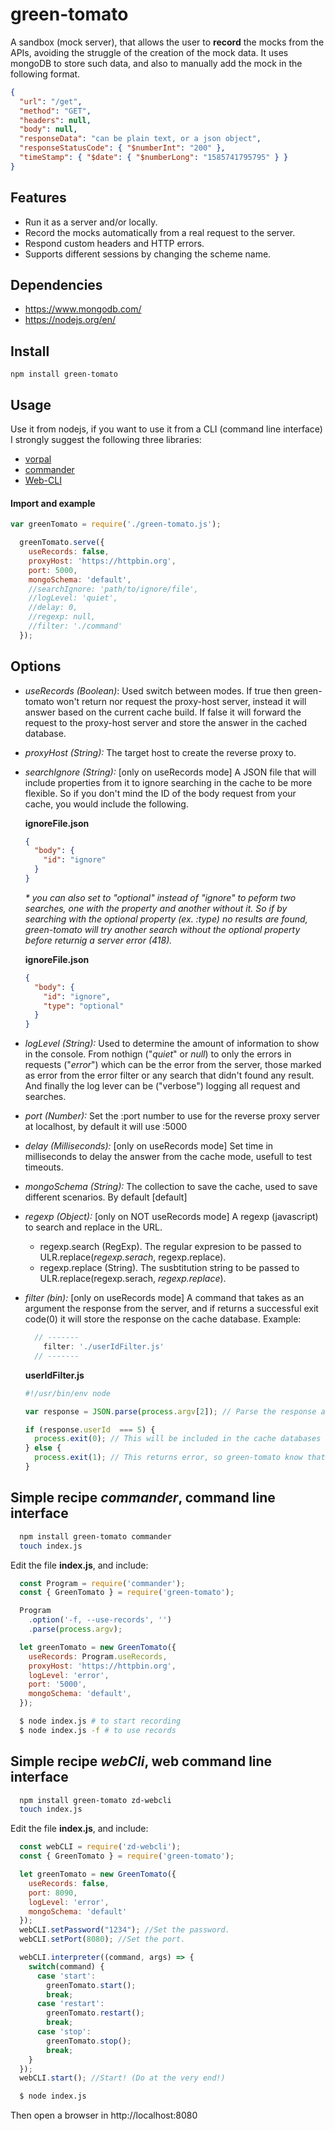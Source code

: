 # green-tomato
A sandbox (mock server), that allows the user to **record** the mocks from the APIs, avoiding the struggle of the
creation of the mock data. It uses mongoDB to store such data, and also to manually add the mock in the following
format.

```json
{
  "url": "/get",
  "method": "GET",
  "headers": null,
  "body": null,
  "responseData": "can be plain text, or a json object",
  "responseStatusCode": { "$numberInt": "200" },
  "timeStamp": { "$date": { "$numberLong": "1585741795795" } }
}
```

## Features
* Run it as a server and/or locally.
* Record the mocks automatically from a real request to the server.
* Respond custom headers and HTTP errors.
* Supports different sessions by changing the scheme name.

## Dependencies

* https://www.mongodb.com/
* https://nodejs.org/en/

## Install

`npm install green-tomato`

## Usage
Use it from nodejs, if you want to use it from a CLI (command line interface) I strongly suggest the following three
libraries:
  * [vorpal](http://vorpal.js.org/)
  * [commander](https://github.com/tj/commander.js)
  * [Web-CLI](https://github.com/M1T0zd/Web-CLI#readme)

#### Import and example

```javascript
var greenTomato = require('./green-tomato.js');

  greenTomato.serve({
    useRecords: false,
    proxyHost: 'https://httpbin.org',
    port: 5000,
    mongoSchema: 'default',
    //searchIgnore: 'path/to/ignore/file',
    //logLevel: 'quiet',
    //delay: 0,
    //regexp: null,
    //filter: './command'
  });
```

## Options

* *useRecords (Boolean)*: Used switch between modes. If true then green-tomato won't return nor request the proxy-host server, instead
    it will answer based on the current cache build. If false it will forward the request to the proxy-host server and
    store the answer in the cached database.

* *proxyHost (String):* The target host to create the reverse proxy to.

* *searchIgnore (String):* [only on useRecords mode] A JSON file that will include properties from it to ignore
    searching in the cache to be more flexible. So if you don't mind the ID of the body request from your cache, you
    would include the following.

    **ignoreFile.json**
    ```json
    {
      "body": {
        "id": "ignore"
      }
    }
    ```

    _* you can also set to "optional" instead of "ignore" to peform two searches, one with the property and another
    without it. So if by searching with the optional property (ex. :type) no results are found, green-tomato will try
    another search without the optional property before returnig a server error (418)._

    **ignoreFile.json**
    ```json
    {
      "body": {
        "id": "ignore",
        "type": "optional"
      }
    }
    ```

* *logLevel (String):* Used to determine the amount of information to show in the console. From nothign ("*quiet*" or
  *null*) to only the errors in requests ("*error*") which can be the error from the server, those marked as error from
  the error filter or any search that didn't found any result. And finally the log lever can be
  ("verbose") logging all request and searches.

* *port (Number):* Set the :port number to use for the reverse proxy server at localhost, by default it will use :5000

* *delay (Milliseconds):* [only on useRecords mode] Set time in milliseconds to delay the answer from the cache mode,
usefull to test timeouts.

* *mongoSchema (String):* The collection to save the cache, used to save different scenarios. By default [default]

* *regexp (Object):* [only on NOT useRecords mode] A regexp (javascript) to search and replace in the URL.
  * regexp.search (RegExp). The regular expresion to be passed to ULR.replace(*regexp.serach*, regexp.replace).
  * regexp.replace (String). The susbtitution string to be passed to ULR.replace(regexp.serach, *regexp.replace*).

* *filter (bin):* [only on useRecords mode] A command that takes as an argument the response from the server, and if returns a successful exit code(0) it will store the response on the cache database. Example:
  ```javascript
    // -------
      filter: './userIdFilter.js'
    // -------
  ```

  **userIdFilter.js**
    ```javascript
    #!/usr/bin/env node

    var response = JSON.parse(process.argv[2]); // Parse the response as JSON with node ;)

    if (response.userId  === 5) {
      process.exit(0); // This will be included in the cache databases
    } else {
      process.exit(1); // This returns error, so green-tomato know that for the current request skip it from storing it.
    }
    ```


## Simple recipe *commander*, command line interface

```bash
  npm install green-tomato commander
  touch index.js
```

Edit the file **index.js**, and include:

```javascript
  const Program = require('commander');
  const { GreenTomato } = require('green-tomato');

  Program
    .option('-f, --use-records', '')
    .parse(process.argv);

  let greenTomato = new GreenTomato({
    useRecords: Program.useRecords,
    proxyHost: 'https://httpbin.org',
    logLevel: 'error',
    port: '5000',
    mongoSchema: 'default',
  });
```

```bash
  $ node index.js # to start recording
  $ node index.js -f # to use records
```

## Simple recipe *webCli*, web command line interface

```bash
  npm install green-tomato zd-webcli
  touch index.js
```

Edit the file **index.js**, and include:

```javascript
  const webCLI = require('zd-webcli');
  const { GreenTomato } = require('green-tomato');

  let greenTomato = new GreenTomato({
    useRecords: false,
    port: 8090,
    logLevel: 'error',
    mongoSchema: 'default'
  });
  webCLI.setPassword("1234"); //Set the password.
  webCLI.setPort(8080); //Set the port.

  webCLI.interpreter((command, args) => {
    switch(command) {
      case 'start':
        greenTomato.start();
        break;
      case 'restart':
        greenTomato.restart();
        break;
      case 'stop':
        greenTomato.stop();
        break;
    }
  });
  webCLI.start(); //Start! (Do at the very end!)
```

```bash
  $ node index.js
```

Then open a browser in http://localhost:8080
